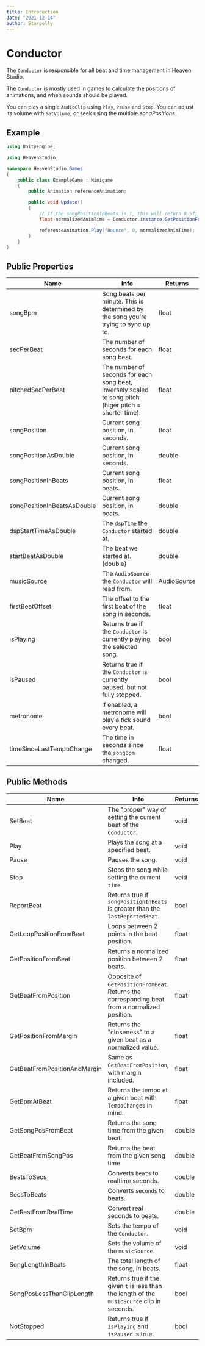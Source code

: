 ```yaml
---
title: Introduction
date: "2021-12-14"
author: Starpelly
---
```


# Conductor

The `Conductor` is responsible for all beat and time management in Heaven Studio. 

The `Conductor` is mostly used in games to calculate the positions of animations, and when sounds should be played.

You can play a single `AudioClip` using `Play`, `Pause` and `Stop`. You can adjust its volume with `SetVolume`, or seek using the multiple *songPositions*.

## Example

```cs
using UnityEngine;

using HeavenStudio;

namespace HeavenStudio.Games
{
    public class ExampleGame : Minigame
    {
        public Animation referenceAnimation;

        public void Update()
        {
            // If the songPositionInBeats is 1, this will return 0.5f;
            float normalizedAnimTime = Conductor.instance.GetPositionFromBeat(0, 2f);

            referenceAnimation.Play("Bounce", 0, normalizedAnimTime);
        }
    }
}

```

## Public Properties

| Name                        | Info                                                                                                   | Returns     |
| --------------------------- | ------------------------------------------------------------------------------------------------------ | ----------- |
| songBpm                     | Song beats per minute. This is determined by the song you're trying to sync up to.                     | float       |
| secPerBeat                  | The number of seconds for each song beat.                                                              | float       |
| pitchedSecPerBeat           | The number of seconds for each song beat, inversely scaled to song pitch (higer pitch = shorter time). | float       |
| songPosition                | Current song position, in seconds.                                                                     | float       |
| songPositionAsDouble        | Current song position, in seconds.                                                                     | double      |
| songPositionInBeats         | Current song position, in beats.                                                                       | float       |
| songPositionInBeatsAsDouble | Current song position, in beats.                                                                       | double      |
| dspStartTimeAsDouble        | The `dspTime` the `Conductor` started at.                                                              | double      |
| startBeatAsDouble           | The beat we started at. (double)                                                                       | double      |
| musicSource                 | The `AudioSource` the `Conductor` will read from.                                                      | AudioSource |
| firstBeatOffset             | The offset to the first beat of the song in seconds.                                                   | float       |
| isPlaying                   | Returns true if the `Conductor` is currently playing the selected song.                                | bool        |
| isPaused                    | Returns true if the `Conductor` is currently paused, but not fully stopped.                            | bool        |
| metronome                   | If enabled, a metronome will play a *tick* sound every beat.                                           | bool        |
| timeSinceLastTempoChange    | The time in seconds since the `songBpm` changed.                                                       | float       |

## Public Methods

| Name                         | Info                                                                                          | Returns |
| ---------------------------- | --------------------------------------------------------------------------------------------- | ------- |
| SetBeat                      | The "proper" way of setting the current beat of the `Conductor`.                              | void    |
| Play                         | Plays the song at a specified beat.                                                           | void    |
| Pause                        | Pauses the song.                                                                              | void    |
| Stop                         | Stops the song while setting the current `time`.                                              | void    |
| ReportBeat                   | Returns true if `songPositionInBeats` is greater than the `lastReportedBeat`.                 | bool    |
| GetLoopPositionFromBeat      | Loops between 2 points in the beat position.                                                  | float   |
| GetPositionFromBeat          | Returns a normalized position between 2 beats.                                                | float   |
| GetBeatFromPosition          | Opposite of `GetPositionFromBeat`. Returns the corresponding beat from a normalized position. | float   |
| GetPositionFromMargin        | Returns the "closeness" to a given beat as a normalized value.                                | float   |
| GetBeatFromPositionAndMargin | Same as `GetBeatFromPosition`, with margin included.                                          | float   |
| GetBpmAtBeat                 | Returns the tempo at a given beat with `TempoChange`s in mind.                                | float   |
| GetSongPosFromBeat           | Returns the song time from the given beat.                                                    | double  |
| GetBeatFromSongPos           | Returns the beat from the given song time.                                                    | double  |
| BeatsToSecs                  | Converts `beats` to realtime seconds.                                                         | double  |
| SecsToBeats                  | Converts `seconds` to beats.                                                                  | double  |
| GetRestFromRealTime          | Convert real seconds to beats.                                                                | double  |
| SetBpm                       | Sets the tempo of the `Conductor`.                                                            | void    |
| SetVolume                    | Sets the volume of the `musicSource`.                                                         | void    |
| SongLengthInBeats            | The total length of the song, in beats.                                                       | float   |
| SongPosLessThanClipLength    | Returns true if the given `t` is less than the length of the `musicSource` clip in seconds.   | bool    |
| NotStopped                   | Returns true if `isPlaying` and `isPaused` is true.                                           | bool    |